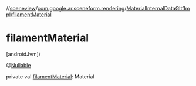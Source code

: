 //[sceneview](../../../index.md)/[com.google.ar.sceneform.rendering](../index.md)/[MaterialInternalDataGltfImpl](index.md)/[filamentMaterial](filament-material.md)

# filamentMaterial

[androidJvm]\

@[Nullable](https://developer.android.com/reference/kotlin/androidx/annotation/Nullable.html)

private val [filamentMaterial](filament-material.md): Material
